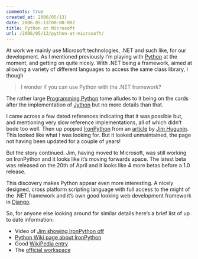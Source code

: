 ```yaml
---
comments: true
created_at: 2006/05/13}
date: 2006-05-13T00:00:00Z
title: Python at Microsoft
url: /2006/05/13/python-at-microsoft/
---
```


<p>
At work we mainly use Microsoft technologies, .NET and such like, for our development. As I mentioned previously I’m playing with <a href="http://python.org">Python</a> at the moment, and getting on quite nicely. With .NET being a framework, aimed at allowing a variety of different languages to access the same class library, I though

</p>
<blockquote>
<p>
I wonder if you can use Python with the .NET framework?

</p>
</blockquote>
<p>
The rather large <a href="http://www.amazon.co.uk/exec/obidos/ASIN/0596000855/202-7885728-2282211">Programming Python</a> tome alludes to it being on the cards after the implementation of <a href="http://www.jython.org">Jython</a> but no more details than that.

</p>
<p>
I came across a few dated references indicating that it was possible but, and mentioning very slow reference implementations, all of which didn’t bode too well. Then up popped <a href="http://ironpython.com/">IronPython</a> from an <a href="http://www.python.org/pycon/dc2004/papers/9/">article</a> by <a href="http://hugunin.net/">Jim Hugunin</a>. This looked like what I was looking for. But it looked unmaintained, the page not having been updated for a couple of years!

</p>
<p>
But the story continued. Jim, having moved to Microsoft, was still working on IronPython and it looks like it’s moving forwards apace. The latest beta was released on the 20th of April and it looks like 4 more betas before a 1.0 release.

</p>
<p>
This discovery makes Python appear even more interesting. A nicely designed, cross platform scripting language with full access to the might of the .NET framework and it’s own good looking web development framework in <a href="http://djangoproject.com">Django</a>.

</p>
<p>
So, for anyone else looking around for similar details here’s a brief list of up to date information:

</p>
<ul>
<li>
Video of <a href="http://msdn.microsoft.com/msdntv/episode.aspx?xml=episodes/en/20051110PythonJH/manifest.xml">Jim showing IronPython off</a>

</li>
<li>
<a href="http://wiki.python.org/moin/IronPython">Python Wiki page about IronPython</a>

</li>
<li>
Good <a href="http://en.wikipedia.org/wiki/IronPython">WikiPedia entry</a>

</li>
<li>
The <a href="http://www.gotdotnet.com/workspaces/workspace.aspx?id=ad7acff7-ab1e-4bcb-99c0-57ac5a3a9742">official workspace</a>

</li>
</ul>
